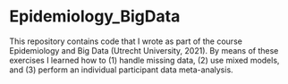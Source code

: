 # Epidemiology_BigData

This repository contains code that I wrote as part of the course Epidemiology and Big Data (Utrecht University, 2021). 
By means of these exercises I learned how to (1) handle missing data, (2) use mixed models, and (3) perform an individual participant data meta-analysis.
